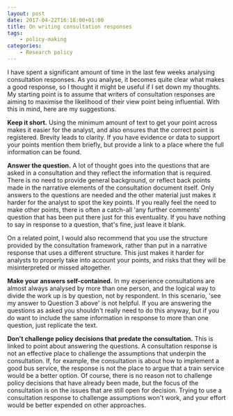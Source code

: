 ```yaml
---
layout: post
date: 2017-04-22T16:18:00+01:00
title: On writing consultation responses
tags:
    - policy-making
categories:
    - Research policy
---
```


I have spent a significant amount of time in the last few weeks analysing consultation responses. As you analyse, it becomes quite clear what makes a good response, so I thought it might be useful if I set down my thoughts. My starting point is to assume that writers of consultation responses are aiming to maximise the likelihood of their view point being influential. With this in mind, here are my suggestions.

**Keep it short.** Using the minimum amount of text to get your point across makes it easier for the analyst, and also ensures that the correct point is registered. Brevity leads to clarity. If you have evidence or data to support your points mention them briefly, but provide a link to a place where the full information can be found.

**Answer the question.** A lot of thought goes into the questions that are asked in a consultation and they reflect the information that is required. There is no need to provide general background, or reflect back points made in the narrative elements of the consultation document itself. Only answers to the questions are needed and the other material just makes it harder for the analyst to spot the key points. If you really feel the need to make other points, there is often a catch-all 'any further comments' question that has been put there just for this eventuality. If you have nothing to say in response to a question, that's fine, just leave it blank.

On a related point, I would also recommend that you use the structure provided by the consultation framework, rather than put in a narrative response that uses a different structure. This just makes it harder for analysts to properly take into account your points, and risks that they will be misinterpreted or missed altogether.

**Make your answers self-contained.** In my experience consultations are almost always analysed by more than one person, and the logical way to divide the work up is by question, not by respondent. In this scenario, 'see my answer to Question 3 above' is not helpful. If you are answering the questions as asked you shouldn't really need to do this anyway, but if you do want to include the same information in response to more than one question, just replicate the text.

**Don't challenge policy decisions that predate the consultation.** This is linked to point about answering the questions. A consultation response is not an effective place to challenge the assumptions that underpin the consultation. If, for example, the consultation is about how to implement a good bus service, the response is not the place to argue that a train service would be a better option. Of course, there is no reason not to challenge policy decisions that have already been made, but the focus of the consultation is on the issues that are still open for decision. Trying to use a consultation response to challenge assumptions won't work, and your effort would be better expended on other approaches. 
